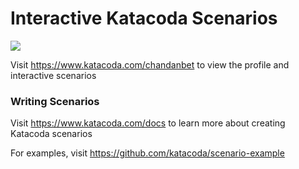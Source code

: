 # Interactive Katacoda Scenarios

[![](http://shields.katacoda.com/katacoda/chandanbet/count.svg)](https://www.katacoda.com/chandanbet "Get your profile on Katacoda.com")

Visit https://www.katacoda.com/chandanbet to view the profile and interactive scenarios

### Writing Scenarios
Visit https://www.katacoda.com/docs to learn more about creating Katacoda scenarios

For examples, visit https://github.com/katacoda/scenario-example
